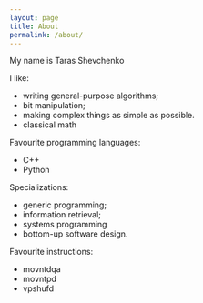 ```yaml
---
layout: page
title: About
permalink: /about/
---
```


My name is Taras Shevchenko

I like:

* writing general-purpose algorithms;
* bit manipulation;
* making complex things as simple as possible.
* classical math

Favourite programming languages:

* C++
* Python

Specializations:

* generic programming;
* information retrieval;
* systems programming
* bottom-up software design.

Favourite instructions:
* movntdqa
* movntpd
* vpshufd
